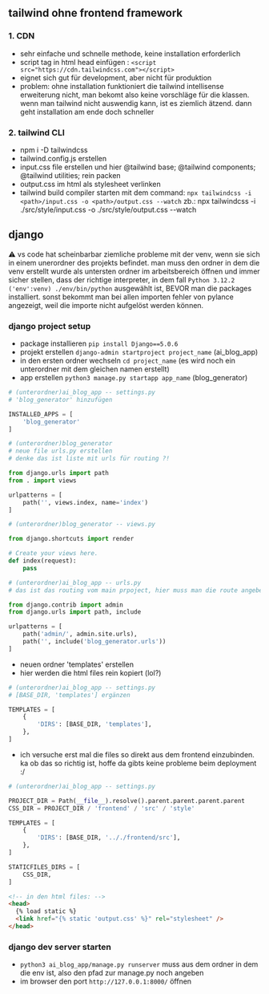 ## tailwind ohne frontend framework

### 1. CDN

- sehr einfache und schnelle methode, keine installation erforderlich
- script tag in html head einfügen : `<script src="https://cdn.tailwindcss.com"></script>`
- eignet sich gut für development, aber nicht für produktion
- problem: ohne installation funktioniert die tailwind intellisense erweiterung nicht, man bekomt also keine vorschläge für die klassen. wenn man tailwind nicht auswendig kann, ist es ziemlich ätzend. dann geht installation am ende doch schneller

### 2. tailwind CLI

- npm i -D tailwindcss
- tailwind.config.js erstellen
- input.css file erstellen und hier @tailwind base; @tailwind components; @tailwind utilities; rein packen
- output.css im html als stylesheet verlinken
- tailwind build compiler starten mit dem command:
  `npx tailwindcss -i <path>/input.css -o <path>/output.css --watch`
  zb.: npx tailwindcss -i ./src/style/input.css -o ./src/style/output.css --watch

## django

⚠️ vs code hat scheinbarbar ziemliche probleme mit der venv, wenn sie sich in einem unerordner des projekts befindet. man muss den ordner in dem die venv erstellt wurde als untersten ordner im arbeitsbereich öffnen und immer sicher stellen, dass der richtige interpreter, in dem fall `Python 3.12.2 ('env':venv) ./env/bin/python` ausgewählt ist, BEVOR man die packages installiert. sonst bekommt man bei allen importen fehler von pylance angezeigt, weil die importe nicht aufgelöst werden können.

### django project setup

- package installieren `pip install Django==5.0.6`
- projekt erstellen `django-admin startproject project_name` (ai_blog_app)
- in den ersten ordner wechseln `cd project_name` (es wird noch ein unterordner mit dem gleichen namen erstellt)
- app erstellen `python3 manage.py startapp app_name` (blog_generator)

```py
# (unterordner)ai_blog_app -- settings.py
# 'blog_generator' hinzufügen

INSTALLED_APPS = [
    'blog_generator'
]
```

```py
# (unterordner)blog_generator
# neue file urls.py erstellen
# denke das ist liste mit urls für routing ?!

from django.urls import path
from . import views

urlpatterns = [
    path('', views.index, name='index')
]
```

```py
# (unterordner)blog_generator -- views.py

from django.shortcuts import render

# Create your views here.
def index(request):
    pass
```

```py
# (unterordner)ai_blog_app -- urls.py
# das ist das routing vom main prpoject, hier muss man die route angeben wo django nach der page suchen soll

from django.contrib import admin
from django.urls import path, include

urlpatterns = [
    path('admin/', admin.site.urls),
    path('', include('blog_generator.urls'))
]
```

- neuen ordner 'templates' erstellen
- hier werden die html files rein kopiert (lol?)

```py
# (unterordner)ai_blog_app -- settings.py
# [BASE_DIR, 'templates'] ergänzen

TEMPLATES = [
    {
        'DIRS': [BASE_DIR, 'templates'],
    },
]
```

- ich versuche erst mal die files so direkt aus dem frontend einzubinden. ka ob das so richtig ist, hoffe da gibts keine probleme beim deployment :/

```py
# (unterordner)ai_blog_app -- settings.py

PROJECT_DIR = Path(__file__).resolve().parent.parent.parent.parent
CSS_DIR = PROJECT_DIR / 'frontend' / 'src' / 'style'

TEMPLATES = [
    {
        'DIRS': [BASE_DIR, '.././frontend/src'],
    },
]

STATICFILES_DIRS = [
    CSS_DIR,
]
```

```html
<!-- in den html files: -->
<head>
  {% load static %}
  <link href="{% static 'output.css' %}" rel="stylesheet" />
</head>
```

### django dev server starten

- `python3 ai_blog_app/manage.py runserver` muss aus dem ordner in dem die env ist, also den pfad zur manage.py noch angeben
- im browser den port `http://127.0.0.1:8000/` öffnen
